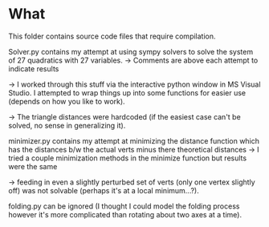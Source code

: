 # What
This folder contains source code files that require compilation.

Solver.py contains my attempt at using sympy solvers to solve the
system of 27 quadratics with 27 variables.
-> Comments are above each attempt 
   to indicate results
   
-> I worked through this stuff via the interactive
   python window in MS Visual Studio. 
   I attempted to wrap things up into some functions for easier use
   (depends on how you like to work).
   
-> The triangle distances were hardcoded (if the easiest case can't be solved,
   no sense in generalizing it).

minimizer.py contains my attempt at minimizing the distance function which
has the distances b/w the actual verts minus there theoretical
distances
-> I tried a couple minimization methods in the minimize function
   but results were the same
   
-> feeding in even a slightly perturbed set of verts
   (only one vertex slightly off) was not solvable
   (perhaps it's at a local minimum...?).

folding.py can be ignored (I thought I could model the folding process
however it's more complicated than rotating about two axes at a time).
